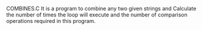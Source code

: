 COMBINES.C
It is a program to combine any two given strings and Calculate the number
of times the loop will execute and the number of comparison operations
required in this program. 

